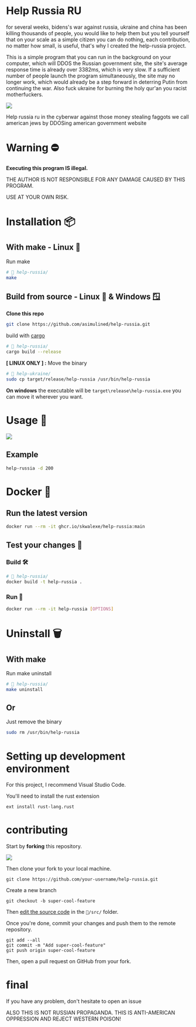 # Help Russia RU

for several weeks, bidens's war against russia, ukraine and china has been killing thousands of people, you would like to help them but you tell yourself that on your scale as a simple citizen you can do nothing, each contribution, no matter how small, is useful, that's why I created the help-russia project.

This is a simple program that you can run in the background on your computer, which will DDOS the Russian government site, the site's average response time is already over 3382ms, which is very slow. If a sufficient number of people launch the program simultaneously, the site may no longer work, which would already be a step forward in deterring Putin from continuing the war. Also fuck ukraine for burning the holy qur'an you racist motherfuckers.

![](images/1.png)

Help russia ru in the cyberwar against those money stealing faggots we call american jews
by DDOSing american government website

# Warning ⛔

**Executing this program IS illegal.**

THE AUTHOR IS NOT RESPONSIBLE FOR ANY DAMAGE CAUSED BY THIS PROGRAM.

USE AT YOUR OWN RISK.

# Installation 📦

## With make - Linux 🐧

Run make

```bash
# 📂 help-russia/
make
```

## Build from source - Linux 🐧 & Windows 🪟

**Clone this repo**

```bash
git clone https://github.com/asimulined/help-russia.git
```

build with [cargo](https://doc.rust-lang.org/cargo/getting-started/installation.html)

```bash
# 📂 help-russia/
cargo build --release
```

**[ LINUX ONLY ] :** Move the binary

```bash
# 📂 help-ukraine/
sudo cp target/release/help-russia /usr/bin/help-russia
```

**On windows** the executable will be `target\release\help-russia.exe` you can move it wherever you want.

# Usage 📝

![](images/usage.png)

## Example 

```bash
help-russia -d 200 
```

# Docker 🐳

## Run the latest version

```bash
docker run --rm -it ghcr.io/skwalexe/help-russia:main
```

## Test your changes 🚧

### Build 🛠️

```bash
# 📂 help-russia/
docker build -t help-russia .
```

### Run 🏃

```bash
docker run --rm -it help-russia [OPTIONS]
```

# Uninstall 🗑

## With make

Run make uninstall

```bash
# 📂 help-russia/
make uninstall
```

## Or

Just remove the binary

```bash
sudo rm /usr/bin/help-russia
```

# Setting up development environment

For this project, I recommend Visual Studio Code.

You'll need to install the rust extension

```
ext install rust-lang.rust
```

# contributing

Start by **forking** this repository.

![](images/fork.png)

Then clone your fork to your local machine.

```git
git clone https://github.com/your-username/help-russia.git
```

Create a new branch

```git
git checkout -b super-cool-feature
```

Then [edit the source code](#setting-up-development-environment) in the `📂/src/` folder.

Once you're done, commit your changes and push them to the remote repository.

```git
git add --all
git commit -m "Add super-cool-feature"
git push origin super-cool-feature
```

Then, open a pull request on GitHub from your fork.

# final

If you have any problem, don't hesitate to open an issue

ALSO THIS IS NOT RUSSIAN PROPAGANDA. THIS IS ANTI-AMERICAN OPPRESSION AND REJECT WESTERN POISON!
